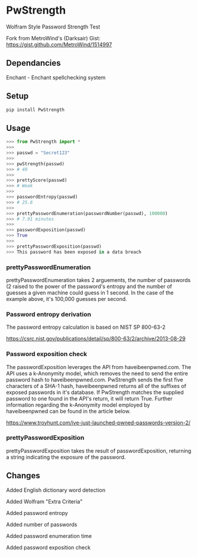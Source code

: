 # PwStrength
Wolfram Style Password Strength Test

Fork from MetroWind's (Darksair) Gist: https://gist.github.com/MetroWind/1514997

## Dependancies

Enchant - Enchant spellchecking system

## Setup
```bash
pip install PwStrength
```
## Usage
```python
>>> from PwStrength import *
>>>
>>> passwd = "Secret123"
>>>
>>> pwStrength(passwd)
>>> # 49
>>>
>>> prettyScore(passwd)
>>> # Weak
>>>
>>> passwordEntropy(passwd)
>>> # 25.6
>>>
>>> prettyPasswordEnumeration(passwordNumber(passwd), 100000)
>>> # 7.91 minutes
>>>
>>> passwordExposition(passwd)
>>> True
>>>
>>> prettyPasswordExposition(passwd)
>>> This password has been exposed in a data breach
```
### prettyPasswordEnumeration
prettyPasswordEnumeration takes 2 arguements, the number of passwords (2 raised to the power of the
password's entropy and the number of guesses a given machine could guess in 1 second. In the case
of the example above, it's 100,000 guesses per second.

### Password entropy derivation
The password entropy calculation is based on NIST SP 800-63-2

https://csrc.nist.gov/publications/detail/sp/800-63/2/archive/2013-08-29

### Password exposition check
The passwordExposition leverages the API from haveibeenpwned.com. The API uses a k-Anonymity model, which
removes the need to send the entire password hash to haveibeenpwned.com. PwStrength sends the first five
characters of a SHA-1 hash, haveibeenpwned returns all of the suffixes of exposed passwords in it's 
database. If PwStrength matches the supplied password to one found in the API's return, it will return
True. Further information regarding the k-Anonymity model employed by haveibeenpwned can be found in
the article below.

https://www.troyhunt.com/ive-just-launched-pwned-passwords-version-2/

### prettyPasswordExposition
prettyPasswordExposition takes the result of passwordExposition, returning a string indicating the
exposure of the password.

Changes
----
Added English dictionary word detection

Added Wolfram "Extra Criteria"

Added password entropy

Added number of passwords

Added password enumeration time

Added password exposition check
